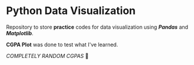 # Python Data Visualization

Repository to store **practice** codes for data visualization using _**Pandas**_ and  _**Matplotlib**_. 

**CGPA Plot** was done to test what I've learned. 

_COMPLETELY RANDOM CGPAS_ :eyes:
